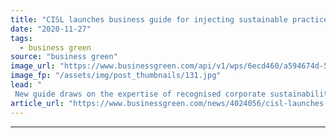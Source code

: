 ```yaml
---
title: "CISL launches business guide for injecting sustainable practices into everyday operations"
date: "2020-11-27"
tags: 
  - business green
source: "business green"
image_url: "https://www.businessgreen.com/api/v1/wps/6ecd460/a594674d-5794-41bb-87e6-daa75fbf344c/2/2020-unilever-building-185x114.jpg"
image_fp: "/assets/img/post_thumbnails/131.jpg"
lead: "
 New guide draws on the expertise of recognised corporate sustainability leaders such as Ikea and Unilever to set out 10 principles for effectively embedding environmental action within an organisation  ..."
article_url: "https://www.businessgreen.com/news/4024056/cisl-launches-business-guide-injecting-sustainable-practices-everyday-operations"
---
```


---
